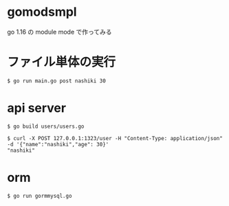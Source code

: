 # gomodsmpl
go 1.16 の module mode で作ってみる

# ファイル単体の実行

```shell
$ go run main.go post nashiki 30 
```

# api server

```shell
$ go build users/users.go

$ curl -X POST 127.0.0.1:1323/user -H "Content-Type: application/json" -d '{"name":"nashiki","age": 30}' 
"nashiki"
```

# orm

```shell
$ go run gormmysql.go
```
